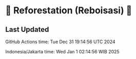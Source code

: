 
# 🌳 Reforestation (Reboisasi) 🌲

## Last Updated

GitHub Actions time: Tue Dec 31 19:14:56 UTC 2024

Indonesia/Jakarta time: Wed Jan  1 02:14:56 WIB 2025
